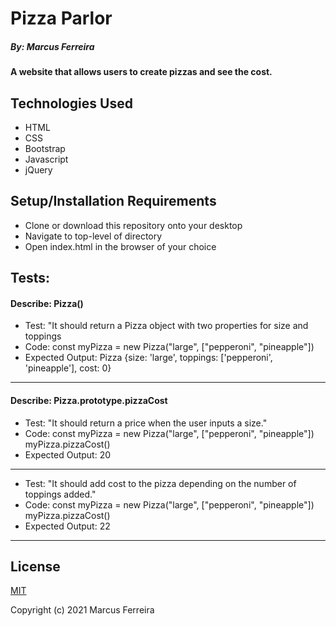 # Pizza Parlor

##### By: Marcus Ferreira

#### A website that allows users to create pizzas and see the cost.

## Technologies Used

* HTML
* CSS
* Bootstrap
* Javascript
* jQuery

## Setup/Installation Requirements

* Clone or download this repository onto your desktop
* Navigate to top-level of directory
* Open index.html in the browser of your choice

## Tests:

#### Describe: Pizza()

- Test: "It should return a Pizza object with two properties for size and toppings
- Code: const myPizza = new Pizza("large", ["pepperoni", "pineapple"])
- Expected Output: Pizza {size: 'large', toppings: ['pepperoni', 'pineapple'], cost: 0}
---
#### Describe: Pizza.prototype.pizzaCost

- Test: "It should return a price when the user inputs a size."
- Code: const myPizza = new Pizza("large", ["pepperoni", "pineapple"])
myPizza.pizzaCost()
- Expected Output: 20
---
- Test: "It should add cost to the pizza depending on the number of toppings added."
- Code: const myPizza = new Pizza("large", ["pepperoni", "pineapple"])
myPizza.pizzaCost()
- Expected Output: 22
---

## License

[MIT](https://opensource.org/licenses/MIT)


Copyright (c) 2021 Marcus Ferreira